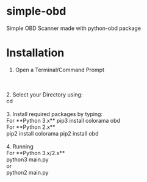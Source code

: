 # simple-obd
Simple OBD Scanner made with python-obd package
# Installation
1. Open a Terminal/Command Prompt
<br>
<br>
2. Select your Directory using:
<br>
cd <folder-path>
<br>
<br>
3. Install required packages by typing:
<br>
For **Python 3.x**
pip3 install colorama obd
<br>
For **Python 2.x**
<br>
pip2 install colorama
pip2 install obd
<br>
<br>
4. Running
<br>
For **Python 3.x/2.x**
<br>
python3 main.py
<br>
or
<br>
python2 main.py
